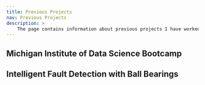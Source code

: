 ```yaml
---
title: Previous Projects
nav: Previous Projects
description: >
    The page contains information about previous projects I have worked on
---
```


## Michigan Institute of Data Science Bootcamp

## Intelligent Fault Detection with Ball Bearings

